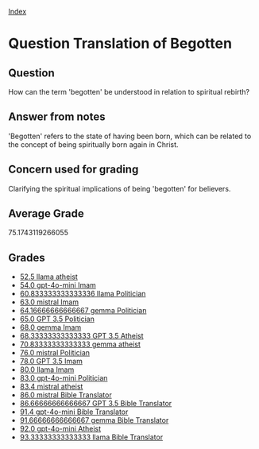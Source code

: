 
[Index](../../index.md)
# Question Translation of Begotten
## Question
How can the term 'begotten' be understood in relation to spiritual rebirth?

## Answer from notes
'Begotten' refers to the state of having been born, which can be related to the concept of being spiritually born again in Christ.

## Concern used for grading
Clarifying the spiritual implications of being 'begotten' for believers.

## Average Grade
75.1743119266055

## Grades
 * [52.5 llama atheist](../answers/llama_atheist/Translation_of_Begotten.md)
 * [54.0 gpt-4o-mini Imam](../answers/gpt-4o-mini_Imam/Translation_of_Begotten.md)
 * [60.833333333333336 llama Politician](../answers/llama_Politician/Translation_of_Begotten.md)
 * [63.0 mistral Imam](../answers/mistral_Imam/Translation_of_Begotten.md)
 * [64.16666666666667 gemma Politician](../answers/gemma_Politician/Translation_of_Begotten.md)
 * [65.0 GPT 3.5 Politician](../answers/GPT_3.5_Politician/Translation_of_Begotten.md)
 * [68.0 gemma Imam](../answers/gemma_Imam/Translation_of_Begotten.md)
 * [68.33333333333333 GPT 3.5 Atheist](../answers/GPT_3.5_Atheist/Translation_of_Begotten.md)
 * [70.83333333333333 gemma atheist](../answers/gemma_atheist/Translation_of_Begotten.md)
 * [76.0 mistral Politician](../answers/mistral_Politician/Translation_of_Begotten.md)
 * [78.0 GPT 3.5 Imam](../answers/GPT_3.5_Imam/Translation_of_Begotten.md)
 * [80.0 llama Imam](../answers/llama_Imam/Translation_of_Begotten.md)
 * [83.0 gpt-4o-mini Politician](../answers/gpt-4o-mini_Politician/Translation_of_Begotten.md)
 * [83.4 mistral atheist](../answers/mistral_atheist/Translation_of_Begotten.md)
 * [86.0 mistral Bible Translator](../answers/mistral_Bible_Translator/Translation_of_Begotten.md)
 * [86.66666666666667 GPT 3.5 Bible Translator](../answers/GPT_3.5_Bible_Translator/Translation_of_Begotten.md)
 * [91.4 gpt-4o-mini Bible Translator](../answers/gpt-4o-mini_Bible_Translator/Translation_of_Begotten.md)
 * [91.66666666666667 gemma Bible Translator](../answers/gemma_Bible_Translator/Translation_of_Begotten.md)
 * [92.0 gpt-4o-mini Atheist](../answers/gpt-4o-mini_Atheist/Translation_of_Begotten.md)
 * [93.33333333333333 llama Bible Translator](../answers/llama_Bible_Translator/Translation_of_Begotten.md)
